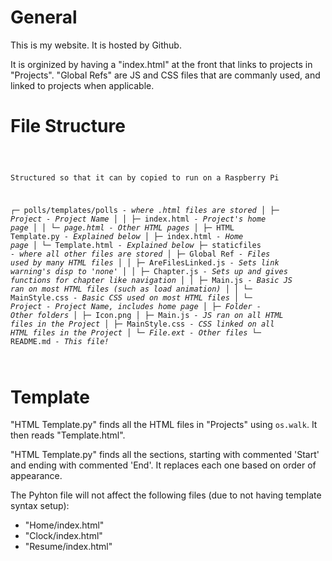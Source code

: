 <h1>General</h1>

This is my website. It is hosted by Github.

It is orginized by having a "index.html" at the front that links to projects in "Projects". "Global Refs" are JS and CSS files that are commanly used, and linked to projects when applicable.

<h1>File Structure</h1>

<code style="white-space: pre;">

Structured so that it can by copied to run on a Raspberry Pi

┌─ polls/templates/polls *- where .html files are stored*
│  ├─ *Project - Project Name*
│  │  ├─ index.html *- Project's home page*
│  │  └─ *page.html - Other HTML pages*
│  ├─ HTML Template.py *- Explained below*
│  ├─ index.html *- Home page*
│  └─ Template.html *- Explained below*
├─ staticfiles *- where all other files are stored*
│  ├─ Global Ref *- Files used by many HTML files*
│  │  ├─ AreFilesLinked.js *- Sets link warning's disp to 'none'*
│  │  ├─ Chapter.js *- Sets up and gives functions for chapter like navigation*
│  │  ├─ Main.js *- Basic JS ran on most HTML files (such as load animation)*
│  │  └─ MainStyle.css *- Basic CSS used on most HTML files*
│  └─ *Project - Project Name, includes home page*
│     ├─ *Folder - Other folders*
│     ├─ Icon.png
│     ├─ Main.js *- JS ran on all HTML files in the Project*
│     ├─ MainStyle.css *- CSS linked on all HTML files in the Project*
│     └─ *File.ext - Other files*
└─ README.md *- This file!*

</code>

<h1>Template</h1>

"HTML Template.py" finds all the HTML files in "Projects" using `os.walk`. It then reads "Template.html".

"HTML Template.py" finds all the sections, starting with commented 'Start' and ending with commented 'End'. It replaces each one based on order of appearance.

The Pyhton file will not affect the following files (due to not having template syntax setup):
*   "Home/index.html"
*   "Clock/index.html"
*   "Resume/index.html"
